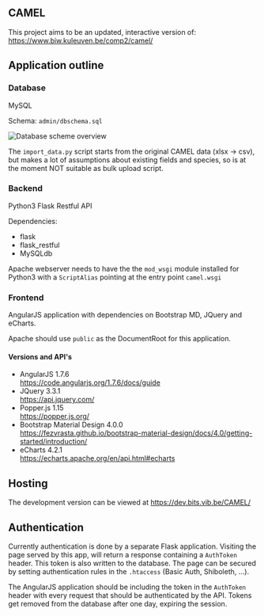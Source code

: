 ## CAMEL

This project aims to be an updated, interactive version of:  
https://www.biw.kuleuven.be/comp2/camel/

## Application outline
### Database
MySQL

Schema: `admin/dbschema.sql`

![Database scheme overview][db_scheme]

The `import_data.py` script starts from the original CAMEL data (xlsx
-> csv), but makes a lot of assumptions about existing fields and
species, so is at the moment NOT suitable as bulk upload script.


[db_scheme]: https://github.com/vibbits/CAMEL/blob/master/admin/db_overview.png

### Backend

Python3 Flask Restful API

Dependencies:

- flask
- flask_restful
- MySQLdb

Apache webserver needs to have the the `mod_wsgi` module installed for
Python3 with a `ScriptAlias` pointing at the entry point `camel.wsgi`

### Frontend

AngularJS application with dependencies on Bootstrap MD, JQuery and eCharts.

Apache should use `public` as the DocumentRoot for this application.

#### Versions and API's
 * AngularJS 1.7.6  
   https://code.angularjs.org/1.7.6/docs/guide
 * JQuery 3.3.1  
   https://api.jquery.com/
 * Popper.js 1.15  
   https://popper.js.org/
 * Bootstrap Material Design 4.0.0  
   https://fezvrasta.github.io/bootstrap-material-design/docs/4.0/getting-started/introduction/
 * eCharts 4.2.1  
   https://echarts.apache.org/en/api.html#echarts

## Hosting
The development version can be viewed at
https://dev.bits.vib.be/CAMEL/

## Authentication

Currently authentication is done by a separate Flask application.
Visiting the page served by this app, will return a response
containing a `AuthToken` header. This token is also written to the
database. The page can be secured by setting authentication rules in
the `.htaccess` (Basic Auth, Shiboleth, ...).

The AngularJS application should be including the token in the `AuthToken`
header with every request that should be authenticated by the
API. Tokens get removed from the database after one day, expiring the
session.
